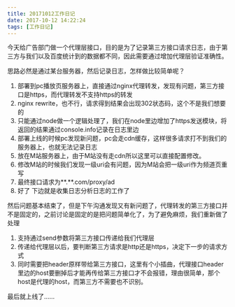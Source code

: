 ```yaml
---
title: 20171012工作日记
date: 2017-10-12 14:22:24
tags: [工作日记]
---
```


今天给广告部门做一个代理层接口，目的是为了记录第三方接口请求日志，由于第三方与我们以及百度统计到的数据都不同，因此需要通过增加代理层验证准确性。

<!-- more -->

思路必然是通过某台服务器，然后记录日志，怎样做比较简单呢？

1. 部署到pc播放页服务器上，直接通过nginx代理转发，发现有问题，第三方接口是https，而代理转发不支持https的转发
2. nginx rewrite，也不行，请求得到结果会出现302状态码，这个不是我们想要的
3. 只能通过node做一个逻辑处理了，我们在node里边增加了https发送模块，将返回的结果通过console.info记录在日志里边
4. 部署上线的时候pc发现新问题，pc会走cdn缓存，这样很多请求打不到我们的服务器上，也就无法记录日志
5. 放在M站服务器上，由于M站没有走cdn所以这里可以直接配置修改。
6. 修改M站的时候我们发现一级uri会有问题，因为M站会把一级uri作为频道页重写
7. 最终接口请求为**.**.com/proxy/ad
8. 好了 下边就是收集日志分析日志的工作了

然后问题基本结束了，但是下午沟通发现又有新问题了，代理转发的第三方接口并不是固定的，之前讨论是固定的是把问题简单化了，为了避免麻烦，我们重新做了处理

1. 支持通过send参数将第三方接口传递给我们代理层
2. 传递给代理层以后，要判断第三方请求是http还是https，决定下一步的请求方式
3. 同时需要把header原样带给第三方接口，这里有个小插曲，代理接口header里边的host要删掉后才能再传给第三方接口才不会报错，理由很简单，那个host是代理的host，而第三方不需要也不识别。

最后就上线了……